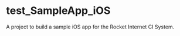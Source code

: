 # test_SampleApp_iOS
A project to build a sample iOS app for the Rocket Internet CI System.
 
 
 
  
     
 
   
  
 
